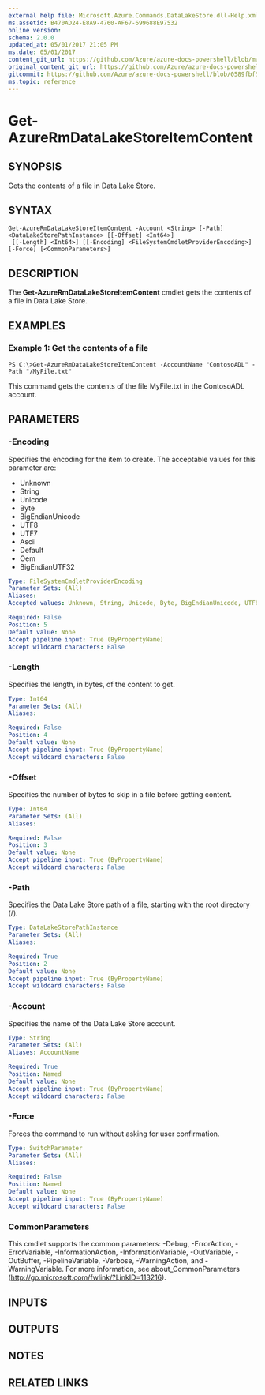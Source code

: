 ```yaml
---
external help file: Microsoft.Azure.Commands.DataLakeStore.dll-Help.xml
ms.assetid: B470AD24-E8A9-4760-AF67-699688E97532
online version:
schema: 2.0.0
updated_at: 05/01/2017 21:05 PM
ms.date: 05/01/2017
content_git_url: https://github.com/Azure/azure-docs-powershell/blob/master/azureps-cmdlets-docs/ResourceManager/AzureRM.DataLakeStore/v2.1.0/Get-AzureRmDataLakeStoreItemContent.md
original_content_git_url: https://github.com/Azure/azure-docs-powershell/blob/master/azureps-cmdlets-docs/ResourceManager/AzureRM.DataLakeStore/v2.1.0/Get-AzureRmDataLakeStoreItemContent.md
gitcommit: https://github.com/Azure/azure-docs-powershell/blob/0589fbf53d27e39e0cf445261d29c64fb0859d62
ms.topic: reference
---
```


# Get-AzureRmDataLakeStoreItemContent

## SYNOPSIS
Gets the contents of a file in Data Lake Store.

## SYNTAX

```
Get-AzureRmDataLakeStoreItemContent -Account <String> [-Path] <DataLakeStorePathInstance> [[-Offset] <Int64>]
 [[-Length] <Int64>] [[-Encoding] <FileSystemCmdletProviderEncoding>] [-Force] [<CommonParameters>]
```

## DESCRIPTION
The **Get-AzureRmDataLakeStoreItemContent** cmdlet gets the contents of a file in Data Lake Store.

## EXAMPLES

### Example 1: Get the contents of a file
```
PS C:\>Get-AzureRmDataLakeStoreItemContent -AccountName "ContosoADL" -Path "/MyFile.txt"
```

This command gets the contents of the file MyFile.txt in the ContosoADL account.

## PARAMETERS

### -Encoding
Specifies the encoding for the item to create.
The acceptable values for this parameter are:

- Unknown
- String
- Unicode
- Byte
- BigEndianUnicode
- UTF8
- UTF7
- Ascii
- Default
- Oem
- BigEndianUTF32

```yaml
Type: FileSystemCmdletProviderEncoding
Parameter Sets: (All)
Aliases: 
Accepted values: Unknown, String, Unicode, Byte, BigEndianUnicode, UTF8, UTF7, UTF32, Ascii, Default, Oem, BigEndianUTF32

Required: False
Position: 5
Default value: None
Accept pipeline input: True (ByPropertyName)
Accept wildcard characters: False
```

### -Length
Specifies the length, in bytes, of the content to get.

```yaml
Type: Int64
Parameter Sets: (All)
Aliases: 

Required: False
Position: 4
Default value: None
Accept pipeline input: True (ByPropertyName)
Accept wildcard characters: False
```

### -Offset
Specifies the number of bytes to skip in a file before getting content.

```yaml
Type: Int64
Parameter Sets: (All)
Aliases: 

Required: False
Position: 3
Default value: None
Accept pipeline input: True (ByPropertyName)
Accept wildcard characters: False
```

### -Path
Specifies the Data Lake Store path of a file, starting with the root directory (/).

```yaml
Type: DataLakeStorePathInstance
Parameter Sets: (All)
Aliases: 

Required: True
Position: 2
Default value: None
Accept pipeline input: True (ByPropertyName)
Accept wildcard characters: False
```

### -Account
Specifies the name of the Data Lake Store account.

```yaml
Type: String
Parameter Sets: (All)
Aliases: AccountName

Required: True
Position: Named
Default value: None
Accept pipeline input: True (ByPropertyName)
Accept wildcard characters: False
```

### -Force
Forces the command to run without asking for user confirmation.

```yaml
Type: SwitchParameter
Parameter Sets: (All)
Aliases: 

Required: False
Position: Named
Default value: None
Accept pipeline input: True (ByPropertyName)
Accept wildcard characters: False
```

### CommonParameters
This cmdlet supports the common parameters: -Debug, -ErrorAction, -ErrorVariable, -InformationAction, -InformationVariable, -OutVariable, -OutBuffer, -PipelineVariable, -Verbose, -WarningAction, and -WarningVariable. For more information, see about_CommonParameters (http://go.microsoft.com/fwlink/?LinkID=113216).

## INPUTS

## OUTPUTS

## NOTES

## RELATED LINKS

